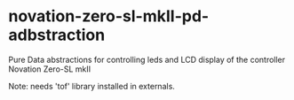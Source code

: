 # novation-zero-sl-mkII-pd-adbstraction

Pure Data abstractions for controlling leds and LCD display of the controller Novation Zero-SL mkII

Note: needs 'tof' library installed in externals.
